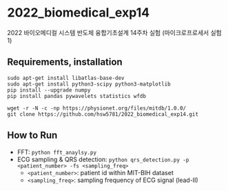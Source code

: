 # 2022_biomedical_exp14
2022 바이오메디컬 시스템 반도체 융합기초설계 14주차 실험 (마이크로프로세서 실험1)

## Requirements, installation
```
sudo apt-get install libatlas-base-dev
sudo apt-get install python3-scipy python3-matplotlib
pip install --upgrade numpy
pip install pandas pywavelets statistics wfdb

wget -r -N -c -np https://physionet.org/files/mitdb/1.0.0/
git clone https://github.com/hsw5781/2022_biomedical_exp14.git
```

## How to Run
* FFT: `python fft_anaylsy.py`
* ECG sampling & QRS detection: `python qrs_detection.py -p <patient_number> -fs <sampling_freq>`
  * `<patient_number>`: patient id within MIT-BIH dataset
  * `<sampling_freq>`: sampling frequency of ECG signal (lead-II)
